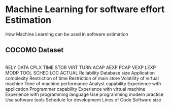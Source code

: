 # Machine Learning for software effort Estimation

How Machine Learning can be used in software estimation

## COCOMO Dataset

|||
| --- | --- |
RELY
DATA
CPLX
TIME
STOR
VIRT
TURN
ACAP
AEXP
PCAP
VEXP
LEXP
MODP
TOOL
SCHED
LOC
ACTUAL 
Reliability
Database size
Application complexity
Restriction of time
Restriction of main store
Volatility of virtual machine
Time of machine performance
Analyst capability
Experience with application
Programmer capability
Experience with virtual machine
Experience with programming language
Use programming modern practice
Use software tools
Schedule for development
Lines of Code
Software size
